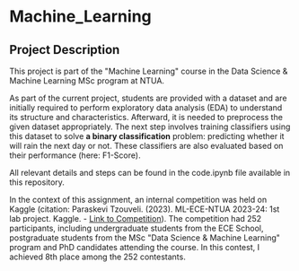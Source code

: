 # Machine_Learning
## Project Description
This project is part of the "Machine Learning" course in the Data Science & Machine Learning MSc program at NTUA.

As part of the current project, students are provided with a dataset and are initially required to perform exploratory data analysis (EDA) to understand its structure and characteristics. Afterward, it is needed to preprocess the given dataset appropriately. The next step involves training classifiers using this dataset to solve **a binary classification** problem: predicting whether it will rain the next day or not. These classifiers are also evaluated based on their performance (here: F1-Score).

All relevant details and steps can be found in the code.ipynb file available in this repository.

In the context of this assignment, an internal competition was held on Kaggle (citation: Paraskevi Tzouveli. (2023). ML-ECE-NTUA 2023-24: 1st lab project. Kaggle. - [Link to Competition](https://www.kaggle.com/competitions/ml-ece-ntua-23-24-1st-lab-project)). The competition had 252 participants, including undergraduate students from the ECE School, postgraduate students from the MSc "Data Science & Machine Learning" program and PhD candidates attending the course. In this contest, I achieved 8th place among the 252 contestants.
